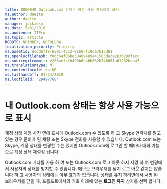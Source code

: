 ```yaml
---
title: 8000049 Outlook.com 상태는 항상 사용 가능으로 표시
ms.author: daeite
author: daeite
manager: jackiesm
ms.date: 5/31/2018
ms.audience: ITPro
ms.topic: article
ROBOTS: NOINDEX, NOFOLLOW
localization_priority: Priority
ms.assetid: dcddbff8-6501-45c2-8169-f18de7613d81
ms.openlocfilehash: f06c6af06be38489489e41585da3e2e3d29dfacc
ms.sourcegitcommit: e2864efcfb493b6e46b662b746661a61232bdba7
ms.translationtype: MT
ms.contentlocale: ko-KR
ms.lasthandoff: 01/24/2019
ms.locfileid: "29497768"
---
```

# <a name="my-outlookcom-status-always-shows-as-available"></a>내 Outlook.com 상태는 항상 사용 가능으로 표시

계정 상태 계정 사진 옆에 표시에 Outlook.com 수 있도록 하 고 Skype 연락처를 알고 있는 경우 준비가 된 채팅 또는 Skype 전화를 사용할 수 있습니다. Outlook.com 또는 Skype, 계정 상태를 변경할 수는 있지만 Outlook.com에 로그인 할 때마다 대화 가능으로 계정 상태 재설정 됩니다.
  
Outlook.com 베타를 사용 하 여 또는 Outlook.com 로그 아웃 하지 서명 하 여 변경에서 사용자의 상태를 방지할 수 있습니다. 메모는 브라우저를 닫지 로그 아웃 같지는 않습니다 하 고 사용자의 상태에는 아무 효과가 없습니다. 상태를 유지 하려면에서 서명 된 브라우저를 닫을 때, 프롬프트에서의 기호 아래에 있는 **로그인 유지** 상자를 선택 합니다. 
  

